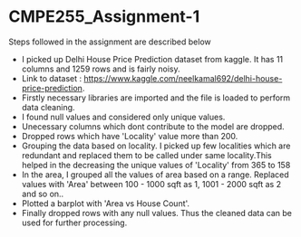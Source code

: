 # CMPE255_Assignment-1

Steps followed in the assignment are described below 

* I picked up Delhi House Price Prediction dataset from kaggle. It has 11 columns and 1259 rows and is fairly noisy.
* Link to dataset : https://www.kaggle.com/neelkamal692/delhi-house-price-prediction.
* Firstly necessary libraries are imported and the file is loaded to perform data cleaning.
* I found null values and considered only unique values.
* Unecessary columns which dont contribute to the model are dropped.
* Dropped rows which have 'Locality' value more than 200.
* Grouping the data based on locality. I picked up few localities which are redundant and replaced them to be called under same locality.This helped in the decreasing the unique values of 'Locality' from 365 to 158
* In the area, I grouped all the values of area based on a range. Replaced values with 'Area' between 100 - 1000 sqft as 1, 1001 - 2000 sqft as 2 and so on..
* Plotted a barplot with 'Area vs House Count'.
* Finally dropped rows with any null values. Thus the cleaned data can be used for further processing.
